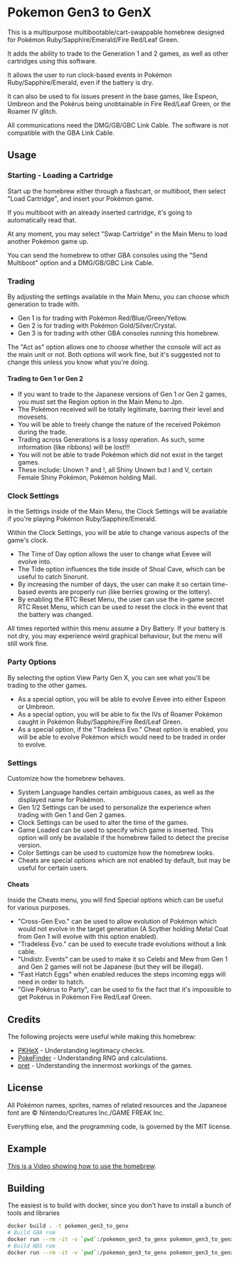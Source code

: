 # Pokemon Gen3 to GenX
This is a multipurpose multibootable/cart-swappable homebrew designed for Pokémon Ruby/Sapphire/Emerald/Fire Red/Leaf Green.

It adds the ability to trade to the Generation 1 and 2 games, as well as other cartridges using this software.

It allows the user to run clock-based events in Pokémon Ruby/Sapphire/Emerald, even if the battery is dry.

It can also be used to fix issues present in the base games, like Espeon, Umbreon and the Pokérus being unobtainable in Fire Red/Leaf Green, or the Roamer IV glitch.

All communications need the DMG/GB/GBC Link Cable. The software is not compatible with the GBA Link Cable.

## Usage
### Starting - Loading a Cartridge
Start up the homebrew either through a flashcart, or multiboot, then select "Load Cartridge", and insert your Pokémon game.

If you multiboot with an already inserted cartridge, it's going to automatically read that.

At any moment, you may select "Swap Cartridge" in the Main Menu to load another Pokémon game up.

You can send the homebrew to other GBA consoles using the "Send Multiboot" option and a DMG/GB/GBC Link Cable.

### Trading
By adjusting the settings available in the Main Menu, you can choose which generation to trade with.
- Gen 1 is for trading with Pokémon Red/Blue/Green/Yellow.
- Gen 2 is for trading with Pokémon Gold/Silver/Crystal.
- Gen 3 is for trading with other GBA consoles running this homebrew.

The "Act as" option allows one to choose whether the console will act as the main unit or not. Both options will work fine, but it's suggested not to change this unless you know what you're doing.

#### Trading to Gen 1 or Gen 2
- If you want to trade to the Japanese versions of Gen 1 or Gen 2 games, you must set the Region option in the Main Menu to Jpn.
- The Pokémon received will be totally legitimate, barring their level and movesets.
- You will be able to freely change the nature of the received Pokémon during the trade.
- Trading across Generations is a lossy operation. As such, some information (like ribbons) will be lost!!!
- You will not be able to trade Pokémon which did not exist in the target games.
- These include: Unown ? and !, all Shiny Unown but I and V, certain Female Shiny Pokémon, Pokémon holding Mail.

### Clock Settings
In the Settings inside of the Main Menu, the Clock Settings will be available if you're playing Pokémon Ruby/Sapphire/Emerald.

Within the Clock Settings, you will be able to change various aspects of the game's clock.
- The Time of Day option allows the user to change what Eevee will evolve into.
- The Tide option influences the tide inside of Shoal Cave, which can be useful to catch Snorunt.
- By increasing the number of days, the user can make it so certain time-based events are properly run (like berries growing or the lottery).
- By enabling the RTC Reset Menu, the user can use the in-game secret RTC Reset Menu, which can be used to reset the clock in the event that the battery was changed.

All times reported within this menu assume a Dry Battery. If your battery is not dry, you may experience weird graphical behaviour, but the menu will still work fine.

### Party Options
By selecting the option View Party Gen X, you can see what you'll be trading to the other games.
- As a special option, you will be able to evolve Eevee into either Espeon or Umbreon.
- As a special option, you will be able to fix the IVs of Roamer Pokémon caught in Pokémon Ruby/Sapphire/Fire Red/Leaf Green.
- As a special option, if the "Tradeless Evo." Cheat option is enabled, you will be able to evolve Pokémon which would need to be traded in order to evolve.

### Settings
Customize how the homebrew behaves.
- System Language handles certain ambiguous cases, as well as the displayed name for Pokémon.
- Gen 1/2 Settings can be used to personalize the experience when trading with Gen 1 and Gen 2 games.
- Clock Settings can be used to alter the time of the games.
- Game Loaded can be used to specify which game is inserted. This option will only be available if the homebrew failed to detect the precise version.
- Color Settings can be used to customize how the homebrew looks.
- Cheats are special options which are not enabled by default, but may be useful for certain users.

#### Cheats
Inside the Cheats menu, you will find Special options which can be useful for various purposes.
- "Cross-Gen Evo." can be used to allow evolution of Pokémon which would not evolve in the target generation (A Scyther holding Metal Coat from Gen 1 will evolve with this option enabled).
- "Tradeless Evo." can be used to execute trade evolutions without a link cable.
- "Undistr. Events" can be used to make it so Celebi and Mew from Gen 1 and Gen 2 games will not be Japanese (but they will be illegal).
- "Fast Hatch Eggs" when enabled reduces the steps incoming eggs will need in order to hatch.
- "Give Pokérus to Party", can be used to fix the fact that it's impossible to get Pokérus in Pokémon Fire Red/Leaf Green.

## Credits
The following projects were useful while making this homebrew:

- [PKHeX](https://github.com/kwsch/PKHeX) - Understanding legitimacy checks.
- [PokeFinder](https://github.com/Admiral-Fish/PokeFinder) - Understanding RNG and calculations.
- [pret](https://github.com/pret) - Understanding the innermost workings of the games.

## License
All Pokémon names, sprites, names of related resources and the Japanese font are © Nintendo/Creatures Inc./GAME FREAK Inc.

Everything else, and the programming code, is governed by the MIT license.

## Example
[This is a Video showing how to use the homebrew](https://youtu.be/3-EKe_lQREY).


## Building
The easiest is to build with docker, since you don't have to install a bunch of tools and libraries
```bash
docker build . -t pokemon_gen3_to_genx
# Build GBA rom
docker run --rm -it -v `pwd`:/pokemon_gen3_to_genx pokemon_gen3_to_genx
# Build NDS rom
docker run --rm -it -v `pwd`:/pokemon_gen3_to_genx pokemon_gen3_to_genx make --file Makefile.arm9
```
